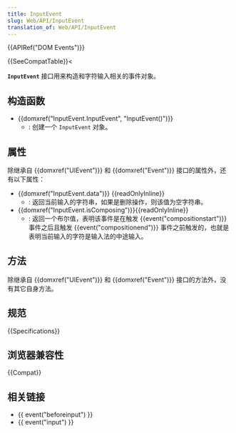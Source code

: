 ```yaml
---
title: InputEvent
slug: Web/API/InputEvent
translation_of: Web/API/InputEvent
---
```

{{APIRef("DOM Events")}}

{{SeeCompatTable}}<

**`InputEvent`** 接口用来构造和字符输入相关的事件对象。

## 构造函数

- {{domxref("InputEvent.InputEvent", "InputEvent()")}}
  - : 创建一个 `InputEvent` 对象。

## 属性

除继承自 {{domxref("UIEvent")}} 和 {{domxref("Event")}} 接口的属性外，还有以下属性：

- {{domxref("InputEvent.data")}} {{readOnlyInline}}
  - : 返回当前输入的字符串，如果是删除操作，则该值为空字符串。
- {{domxref("InputEvent.isComposing")}}{{readOnlyInline}}
  - : 返回一个布尔值，表明该事件是在触发 {{event("compositionstart")}} 事件之后且触发 {{event("compositionend")}} 事件之前触发的，也就是表明当前输入的字符是输入法的中途输入。

## 方法

除继承自 {{domxref("UIEvent")}} 和 {{domxref("Event")}} 接口的方法外，没有其它自身方法。

## 规范

{{Specifications}}

## 浏览器兼容性

{{Compat}}

## 相关链接

- {{ event("beforeinput") }}
- {{ event("input") }}
